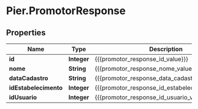 # Pier.PromotorResponse

## Properties
Name | Type | Description | Notes
------------ | ------------- | ------------- | -------------
**id** | **Integer** | {{{promotor_response_id_value}}} | [optional] 
**nome** | **String** | {{{promotor_response_nome_value}}} | [optional] 
**dataCadastro** | **String** | {{{promotor_response_data_cadastro_value}}} | [optional] 
**idEstabelecimento** | **Integer** | {{{promotor_response_id_estabelecimento_value}}} | [optional] 
**idUsuario** | **Integer** | {{{promotor_response_id_usuario_value}}} | [optional] 


